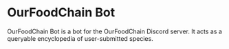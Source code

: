 # OurFoodChain Bot

OurFoodChain Bot is a bot for the OurFoodChain Discord server. It acts as a queryable encyclopedia of user-submitted species.